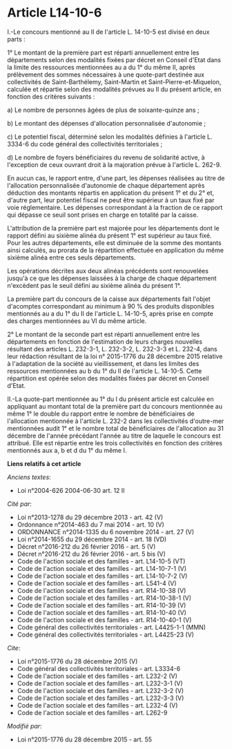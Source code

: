# Article L14-10-6

I.-Le concours mentionné au II de l'article L. 14-10-5 est divisé en deux parts : 

1° Le montant de la première part est réparti annuellement entre les départements selon des modalités fixées par décret en
Conseil d'Etat dans la limite des ressources mentionnées au a du 1° du même II, après prélèvement des sommes nécessaires à
une quote-part destinée aux collectivités de Saint-Barthélemy, Saint-Martin et Saint-Pierre-et-Miquelon, calculée et répartie
selon des modalités prévues au II du présent article, en fonction des critères suivants : 

a) Le nombre de personnes âgées de plus de soixante-quinze ans ; 

b) Le montant des dépenses d'allocation personnalisée d'autonomie ; 

c) Le potentiel fiscal, déterminé selon les modalités définies à l'article L. 3334-6 du code général des collectivités
territoriales ; 

d) Le nombre de foyers bénéficiaires du revenu de solidarité active, à l'exception de ceux ouvrant droit à la majoration
prévue à l'article L. 262-9. 

En aucun cas, le rapport entre, d'une part, les dépenses réalisées au titre de l'allocation personnalisée d'autonomie de
chaque département après déduction des montants répartis en application du présent 1° et du 2° et, d'autre part, leur
potentiel fiscal ne peut être supérieur à un taux fixé par voie réglementaire. Les dépenses correspondant à la fraction de ce
rapport qui dépasse ce seuil sont prises en charge en totalité par la caisse. 

L'attribution de la première part est majorée pour les départements dont le rapport défini au sixième alinéa du présent 1°
est supérieur au taux fixé. Pour les autres départements, elle est diminuée de la somme des montants ainsi calculés, au
prorata de la répartition effectuée en application du même sixième alinéa entre ces seuls départements. 

Les opérations décrites aux deux alinéas précédents sont renouvelées jusqu'à ce que les dépenses laissées à la charge de
chaque département n'excèdent pas le seuil défini au sixième alinéa du présent 1°. 

La première part du concours de la caisse aux départements fait l'objet d'acomptes correspondant au minimum à 90 % des
produits disponibles mentionnés au a du 1° du II de l'article L. 14-10-5, après prise en compte des charges mentionnées au VI
du même article. 

2° Le montant de la seconde part est réparti annuellement entre les départements en fonction de l'estimation de leurs charges
nouvelles résultant des articles L. 232-3-1, L. 232-3-2, L. 232-3-3 et L. 232-4, dans leur rédaction résultant de la loi n°
2015-1776 du 28 décembre 2015 relative à l'adaptation de la société au vieillissement, et dans les limites des ressources
mentionnées au b du 1° du II de l'article L. 14-10-5. Cette répartition est opérée selon des modalités fixées par décret en
Conseil d'Etat. 

II.-La quote-part mentionnée au 1° du I du présent article est calculée en appliquant au montant total de la première part du
concours mentionnée au même 1° le double du rapport entre le nombre de bénéficiaires de l'allocation mentionnée à l'article
L. 232-2 dans les collectivités d'outre-mer mentionnées audit 1° et le nombre total de bénéficiaires de l'allocation au 31
décembre de l'année précédant l'année au titre de laquelle le concours est attribué. Elle est répartie entre les trois
collectivités en fonction des critères mentionnés aux a, b et d du 1° du même I.

**Liens relatifs à cet article**

_Anciens textes_:

  - Loi n°2004-626 2004-06-30 art. 12 II

_Cité par_:

  - Loi n°2013-1278 du 29 décembre 2013 - art. 42 (V)
  - Ordonnance n°2014-463 du 7 mai 2014 - art. 10 (V)
  - ORDONNANCE n°2014-1335 du 6 novembre 2014 - art. 27 (V)
  - Loi n°2014-1655 du 29 décembre 2014 - art. 18 (VD)
  - Décret n°2016-212 du 26 février 2016 - art. 5 (V)
  - Décret n°2016-212 du 26 février 2016 - art. 5 bis (V)
  - Code de l'action sociale et des familles - art. L14-10-5 (VT)
  - Code de l'action sociale et des familles - art. L14-10-7-1 (V)
  - Code de l'action sociale et des familles - art. L14-10-7-2 (V)
  - Code de l'action sociale et des familles - art. L541-4 (V)
  - Code de l'action sociale et des familles - art. R14-10-38 (V)
  - Code de l'action sociale et des familles - art. R14-10-38-1 (V)
  - Code de l'action sociale et des familles - art. R14-10-39 (V)
  - Code de l'action sociale et des familles - art. R14-10-40 (V)
  - Code de l'action sociale et des familles - art. R14-10-40-1 (V)
  - Code général des collectivités territoriales - art. L4425-1-1 (MMN)
  - Code général des collectivités territoriales - art. L4425-23 (V)

_Cite_:

  - Loi n°2015-1776 du 28 décembre 2015 (V)
  - Code général des collectivités territoriales - art. L3334-6
  - Code de l'action sociale et des familles - art. L232-2 (V)
  - Code de l'action sociale et des familles - art. L232-3-1 (V)
  - Code de l'action sociale et des familles - art. L232-3-2 (V)
  - Code de l'action sociale et des familles - art. L232-3-3 (V)
  - Code de l'action sociale et des familles - art. L232-4 (V)
  - Code de l'action sociale et des familles - art. L262-9

_Modifié par_:

  - Loi n°2015-1776 du 28 décembre 2015 - art. 55
